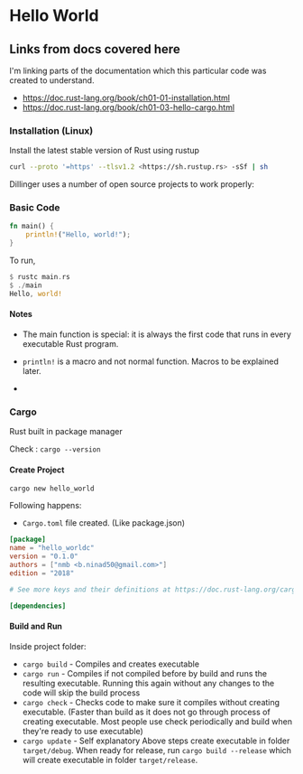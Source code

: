 # Hello World

## Links from docs covered here

I'm linking parts of the documentation which this particular code was created to understand.

- <https://doc.rust-lang.org/book/ch01-01-installation.html>
- <https://doc.rust-lang.org/book/ch01-03-hello-cargo.html>

### Installation (Linux)

Install the latest stable version of Rust using rustup

  ```bash
  curl --proto '=https' --tlsv1.2 <https://sh.rustup.rs> -sSf | sh
  ```
  
Dillinger uses a number of open source projects to work properly:

### Basic Code

```rust
fn main() {
    println!("Hello, world!");
}
```

To run,

```rust
$ rustc main.rs
$ ./main
Hello, world!
```

#### Notes

- The main function is special: it is always the first code that runs in every executable Rust program.
- `println!` is a macro and not normal function. Macros to be explained later.

-

### Cargo

Rust built in package manager

Check : `cargo --version`

#### Create Project

`cargo new hello_world`

Following happens:

- `Cargo.toml` file created. (Like package.json)

```toml
[package]
name = "hello_worldc"
version = "0.1.0"
authors = ["nmb <b.ninad50@gmail.com>"]
edition = "2018"

# See more keys and their definitions at https://doc.rust-lang.org/cargo/reference/manifest.html

[dependencies]
```

#### Build and Run

Inside project folder:

- `cargo build` - Compiles and creates executable
- `cargo run` - Compiles if not compiled before by build and runs the resulting executable. Running this again without any changes to the code will skip the build process
- `cargo check` - Checks code to make sure it compiles without creating executable. (Faster than build as it does not go through process of creating executable. Most people use check periodically and build when they're ready to use executable)
- `cargo update` - Self explanatory
Above steps create executable in folder `target/debug`.
When ready for release, run `cargo build --release` which will create executable in folder `target/release`.
